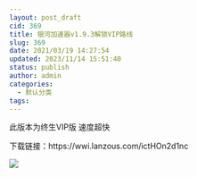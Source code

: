 ```yaml
---
layout: post_draft
cid: 369
title: 银河加速器v1.9.3解锁VIP路线
slug: 369
date: 2021/03/19 14:27:54
updated: 2023/11/14 15:51:40
status: publish
author: admin
categories: 
  - 默认分类
tags: 
---
```



<div alt="潮男心博客 www.cnx0.com" >
				<p>此版本为终生VIP版 速度超快</p>
<p>下载链接：https://wwi.lanzous.com/ictHOn2d1nc</p>
<p><img src="https://www.115z.com/edit/php/upload/20210318/1616061396940.jpg"></p>			</div>
			